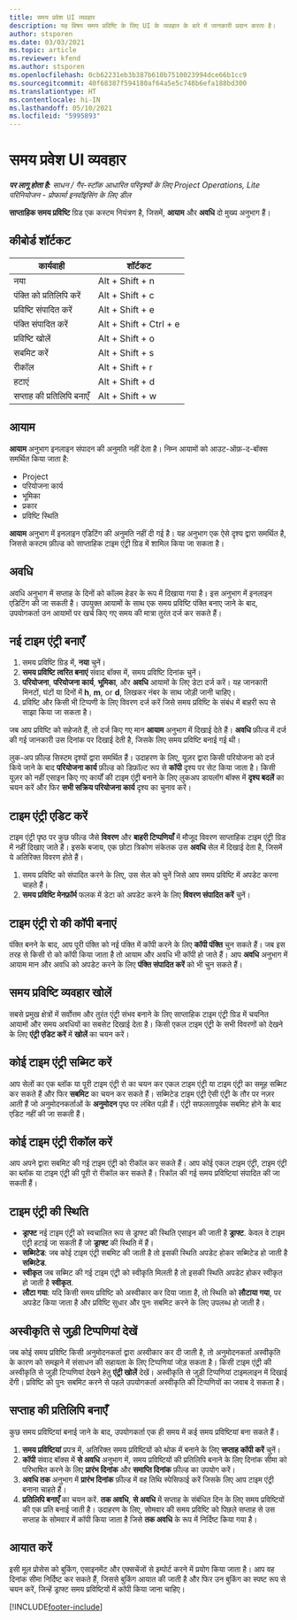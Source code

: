 ```yaml
---
title: समय प्रवेश UI व्यवहार
description: यह विषय समय प्रविष्टि के लिए UI के व्यवहार के बारे में जानकारी प्रदान करता है।
author: stsporen
ms.date: 03/03/2021
ms.topic: article
ms.reviewer: kfend
ms.author: stsporen
ms.openlocfilehash: 0cb62231eb3b387b610b7510023994dce66b1cc9
ms.sourcegitcommit: 40f68387f594180af64a5e5c748b6efa188bd300
ms.translationtype: HT
ms.contentlocale: hi-IN
ms.lasthandoff: 05/10/2021
ms.locfileid: "5995893"
---
```

# <a name="time-entry-ui-behavior"></a>समय प्रवेश UI व्यवहार

_**पर लागू होता है:** साधन / गैर-स्टॉक आधारित परिदृश्यों के लिए Project Operations, Lite परिनियोजन - प्रोफार्मा इनवॉइसिंग के लिए डील_


**साप्ताहिक समय प्रविष्टि** ग्रिड एक कस्टम नियंत्रण है, जिसमें, **आयाम** और **अवधि** दो मुख्य अनुभाग हैं।

## <a name="keyboard-shortcuts"></a>कीबोर्ड शॉर्टकट
| कार्यवाही        | शॉर्टकट                  |
|------------   |------------------------   |
| नया           | Alt + Shift + n           |
| पंक्ति को प्रतिलिपि करें      | Alt + Shift + c           |
| प्रविष्टि संपादित करें    | Alt + Shift + e           |
| पंक्ति संपादित करें      | Alt + Shift + Ctrl + e    |
| प्रविष्टि खोलें    | Alt + Shift + o           |
| सबमिट करें        | Alt + Shift + s           |
| रीकॉल        | Alt + Shift + r           |
| हटाएं        | Alt + Shift + d           |
| सप्ताह की प्रतिलिपि बनाएँ     | Alt + Shift + w           |

## <a name="dimensions"></a>आयाम
**आयाम** अनुभाग इनलाइन संपादन की अनुमति नहीं देता है। निम्न आयामों को आउट-ऑफ़-द-बॉक्स समर्थित किया जाता है:

  - Project
  - परियोजना कार्य
  - भूमिका
  - प्रकार
  - प्रविष्टि स्थिति

**आयाम** अनुभाग में इनलाइन एडिटिंग की अनुमति नहीं दी गई है। यह अनुभाग एक ऐसे दृश्य द्वारा समर्थित है, जिससे कस्टम फ़ील्ड को साप्ताहिक टाइम एंट्री ग्रिड में शामिल किया जा सकता है।

## <a name="duration"></a>अवधि
अवधि अनुभाग में सप्ताह के दिनों को कॉलम हेडर के रूप में दिखाया गया है। इस अनुभाग में इनलाइन एडिटिंग की जा सकती है। उपयुक्त आयामों के साथ एक समय प्रविष्टि पंक्ति बनाए जाने के बाद, उपयोगकर्ता उन आयामों पर खर्च किए गए समय की मात्रा तुरंत दर्ज कर सकते हैं।

## <a name="create-a-new-time-entry"></a>नई टाइम एंट्री बनाएँ

1. समय प्रविष्टि ग्रिड में, **नया** चुनें। 
2. **समय प्रविष्टि त्वरित बनाएं** संवाद बॉक्स में, समय प्रविष्टि दिनांक चुनें।
3. **परियोजना**, **परियोजना कार्य**, **भूमिका**, और **अवधि** आयामों के लिए डेटा दर्ज करें। यह जानकारी मिनटों, घंटों या दिनों में **h**, **m**, or **d**, लिखकर नंबर के साथ जोड़ी जानी चाहिए। 
4. प्रविष्टि और किसी भी टिप्पणी के लिए विवरण दर्ज करें जिसे समय प्रविष्टि के संबंध में बाहरी रूप से साझा किया जा सकता है। 

जब आप प्रविष्टि को सहेजते हैं, तो दर्ज किए गए मान **आयाम** अनुभाग में दिखाई देते हैं। **अवधि** फ़ील्ड में दर्ज की गई जानकारी उस दिनांक पर दिखाई देती है, जिसके लिए समय प्रविष्टि बनाई गई थी।

लुक-अप फ़ील्ड सिस्टम दृश्यों द्वारा समर्थित हैं। उदाहरण के लिए, यूज़र द्वारा किसी परियोजना को दर्ज किये जाने के बाद **परियोजना कार्य** फ़ील्ड को डिफ़ॉल्ट रूप से **कॉपी** दृश्य पर सेट किया जाता है। किसी यूज़र को नहीं एसाइन किए गए कार्यों की टाइम एंट्री बनाने के लिए लुकअप डायलॉग बॉक्स में **दृश्य बदलें** का चयन करें और फिर **सभी सक्रिय परियोजना कार्य** दृश्य का चुनाव करें।

## <a name="edit-a-time-entry"></a>टाइम एंट्री एडिट करें 
टाइम एंट्री पृष्ठ पर कुछ फील्ड जैसे **विवरण** और **बाहरी टिप्पणियाँ** में मौजूद विवरण साप्ताहिक टाइम एंट्री ग्रिड में नहीं दिखाए जाते हैं। इसके बजाय, एक छोटा त्रिकोण संकेतक उस **अवधि** सेल में दिखाई देता है, जिसमें ये अतिरिक्त विवरण होते हैं। 

1. समय प्रविष्टि को संपादित करने के लिए, उस सेल को चुनें जिसे आप समय प्रविष्टि में अपडेट करना चाहते हैं।
2. **समय प्रविष्टि मेनफ़ॉर्म** फलक में डेटा को अपडेट करने के लिए **विवरण संपादित करें** चुनें। 

## <a name="copy-a-time-entry-row"></a>टाइम एंट्री रो की कॉपी बनाएं
पंक्ति बनने के बाद, आप पूरी पंक्ति को नई पंक्ति में कॉपी करने के लिए **कॉपी पंक्ति** चुन सकते हैं। जब इस तरह से किसी रो को कॉपी किया जाता है तो आयाम और अवधि भी कॉपी हो जाते हैं। आप **अवधि** अनुभाग में आयाम मान और अवधि को अपडेट करने के लिए **पंक्ति संपादित करें** को भी चुन सकते हैं।

## <a name="open-a-time-entry-behavior"></a>समय प्रविष्टि व्यवहार खोलें
सबसे प्रमुख क्षेत्रों में सर्वोत्तम और तुरंत एंट्री संभव बनाने के लिए साप्ताहिक टाइम एंट्री ग्रिड में चयनित आयामों और समय अवधियों का सबसेट दिखाई देता है। किसी एकल टाइम एंट्री के सभी विवरणों को देखने के लिए **एंट्री एडिट करें** में **खोलें** का चयन करें।

## <a name="submit-a-time-entry"></a>कोई टाइम एंट्री सब्मिट करें
आप सेलों का एक ब्लॉक या पूरी टाइम एंट्री रो का चयन कर एकल टाइम एंट्री या टाइम एंट्री का समूह सब्मिट कर सकते हैं और फिर **सबमिट** का चयन कर सकते हैं। सब्मिटेड टाइम एंट्री ऐसी एंट्री के तौर पर नज़र आती हैं जो अनुमोदनकर्ताओं के **अनुमोदन** पृष्ठ पर लंबित पड़ी हैं। एंट्री सफलतापूर्वक सबमिट होने के बाद एडिट नहीं की जा सकती हैं।

## <a name="recall-a-time-entry"></a>कोई टाइम एंट्री रीकॉल करें
आप अपने द्वारा सबमिट की गई टाइम एंट्री को रीकॉल कर सकते हैं। आप कोई एकल टाइम एंट्री, टाइम एंट्री का ब्लॉक या टाइम एंट्री की पूरी रो रीकॉल कर सकते हैं। रिकॉल की गई समय प्रविष्टियां संपादित की जा सकती हैं।

## <a name="time-entry-status"></a>टाइम एंट्री की स्थिति

- **ड्राफ्ट** नई टाइम एंट्री को स्वचालित रूप से ड्राफ्ट की स्थिति एसाइन की जाती है **ड्राफ्ट**. केवल वे टाइम एंट्री हटाई जा सकती हैं जो **ड्राफ्ट** की स्थिति में हैं।
- **सब्मिटेड**: जब कोई टाइम एंट्री सबमिट की जाती है तो इसकी स्थिति अपडेट होकर सब्मिटेड हो जाती है **सब्मिटेड**. 
- **स्वीकृत** जब सब्मिट की गई टाइम एंट्री को स्वीकृति मिलती है तो इसकी स्थिति अपडेट होकर स्वीकृत हो जाती है **स्वीकृत**. 
- **लौटा गया**: यदि किसी समय प्रविष्टि को अस्वीकार कर दिया जाता है, तो स्थिति को **लौटाया गया**, पर अपडेट किया जाता है और प्रविष्टि सुधार और पुनः सबमिट करने के लिए उपलब्ध हो जाती है। 

## <a name="view-rejection-comments"></a>अस्वीकृति से जुड़ी टिप्पणियां देखें
जब कोई समय प्रविष्टि किसी अनुमोदनकर्ता द्वारा अस्वीकार कर दी जाती है, तो अनुमोदनकर्ता अस्वीकृति के कारण को समझने में संसाधन की सहायता के लिए टिप्पणियां जोड़ सकता है। किसी टाइम एंट्री की अस्वीकृति से जुड़ी टिप्पणियां देखने हेतु **एंट्री खोलें** देखें। अस्वीकृति से जुड़ी टिप्पणियां टाइमलाइन में दिखाई देंगी। प्रविष्टि को पुनः सबमिट करने से पहले उपयोगकर्ता अस्वीकृति की टिप्पणियों का जवाब दे सकता है।

## <a name="copy-week"></a>सप्ताह की प्रतिलिपि बनाएँ
कुछ समय प्रविष्टियां बनाई जाने के बाद, उपयोगकर्ता एक ही समय में कई समय प्रविष्टियां बना सकते हैं।

1. **समय प्रविष्टियां** प्रपत्र में, अतिरिक्त समय प्रविष्टियों को थोक में बनाने के लिए **सप्ताह कॉपी करें** चुनें। 
2. **कॉपी** संवाद बॉक्स में **से अवधि** अनुभाग में, समय प्रविष्टियों की प्रतिलिपि बनाने के लिए दिनांक सीमा को परिभाषित करने के लिए **प्रारंभ दिनांक** और **समाप्ति दिनांक** फ़ील्ड का उपयोग करें। 
3. **अवधि तक** अनुभाग में **प्रारंभ दिनांक** फ़ील्ड में वह तिथि स्पेसिफाई करें जिसके लिए आप टाइम एंट्री बनाना चाहते हैं। 
4. **प्रतिलिपि बनाएँ** का चयन करें. **तक अवधि**, **से अवधि** में सप्ताह के संबंधित दिन के लिए समय प्रविष्टियों की एक प्रति बनाई जाती है। उदाहरण के लिए, सोमवार की समय प्रविष्टि को पिछले सप्ताह से उस सप्ताह के सोमवार में कॉपी किया जाता है जिसे **तक अवधि** के रूप में निर्दिष्ट किया गया है।

## <a name="import"></a>आयात करें
इसी मूल प्रोसेस को बुकिंग, एसाइनमेंट और एक्सचेंजों से इम्पोर्ट करने में प्रयोग किया जाता है। आप वह दिनांक सीमा निर्दिष्ट कर सकते हैं, जिससे बुकिंग आयात की जाती है और फिर उन बुकिंग का स्पष्ट रूप से चयन करें, जिन्हें ड्राफ्ट समय प्रविष्टियों में कॉपी किया जाना चाहिए। 


[!INCLUDE[footer-include](../includes/footer-banner.md)]
